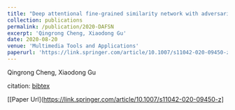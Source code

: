 ```yaml
---
title: "Deep attentional fine-grained similarity network with adversarial learning for cross-modal retrieval"
collection: publications
permalink: /publication/2020-DAFSN
excerpt: 'Qingrong Cheng, Xiaodong Gu'
date: 2020-08-20
venue: 'Multimedia Tools and Applications'
paperurl: 'https://link.springer.com/article/10.1007/s11042-020-09450-z'
---
```

Qingrong Cheng, Xiaodong Gu

citation: [bibtex](http://fdu618lab.github.io/files/bib/DAFSN.txt)

[[Paper Url](https://link.springer.com/article/10.1007/s11042-020-09450-z]

<!-- Recommended citation: Your Name, You. (2009). "Paper Title Number 1." <i>Journal 1</i>. 1(1). -->
